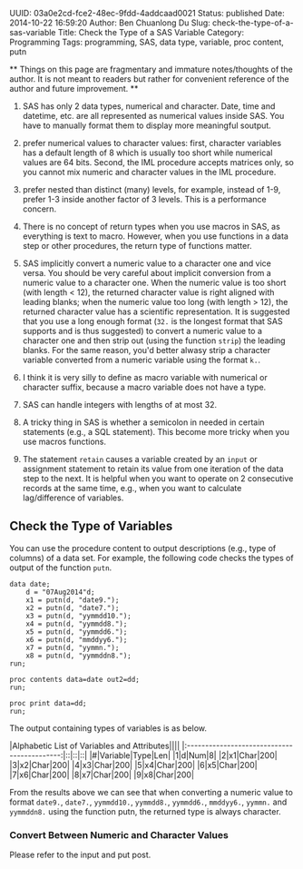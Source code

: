 UUID: 03a0e2cd-fce2-48ec-9fdd-4addcaad0021
Status: published
Date: 2014-10-22 16:59:20
Author: Ben Chuanlong Du
Slug: check-the-type-of-a-sas-variable
Title: Check the Type of a SAS Variable
Category: Programming
Tags: programming, SAS, data type, variable, proc content, putn

**
Things on this page are 
fragmentary and immature notes/thoughts of the author.
It is not meant to readers 
but rather for convenient reference of the author and future improvement.
**


1. SAS has only 2 data types, numerical and character. 
Date, time and datetime, etc. are all represented as numerical values inside SAS. 
You have to manually format them to display more meaningful soutput.

2. prefer numerical values to character values: 
first, character variables has a default length of 8 which is usually too short
while numerical values are 64 bits. 
Second, the IML procedure accepts matrices only, 
so you cannot mix numeric and character values in the IML procedure.

3. prefer nested than distinct (many) levels,
for example, instead of 1-9, 
prefer 1-3 inside another factor of 3 levels. 
This is a performance concern. 

1. There is no concept of return types when you use macros in SAS,
as everything is text to macro. 
However, when you use functions in a data step or other procedures,
the return type of functions matter.

1. SAS implicitly convert a numeric value to a character one
and vice versa.
You should be very careful about implicit conversion 
from a numeric value to a character one. 
When the numeric value is too short (with length < 12), 
the returned character value is right aligned with leading blanks;
when the numeric value too long (with length > 12), 
the returned character value has a scientific representation.
It is suggested that you use a long enough format 
(`32.` is the longest format that SAS supports and is thus suggested)
to convert a numeric value to a character one 
and then strip out (using the function `strip`) the leading blanks.
For the same reason, 
you'd better alwasy strip a character variable 
converted from a numeric variable using the format `k.`.
	
2. I think it is very silly to define as macro variable with numerical or character suffix, 
because a macro variable does not have a type.

4. SAS can handle integers with lengths of at most 32.

5. A tricky thing in SAS is 
whether a semicolon in needed in certain statements (e.g., a SQL statement).
This become more tricky when you use macros functions.

6. The statement `retain` causes a variable created by an `input` or assignment statement 
to retain its value from one iteration of the data step to the next.
It is helpful when you want to operate on 2 consecutive records at the same time,
e.g., 
when you want to calculate lag/difference of variables.



## Check the Type of Variables

You can use the procedure content to output descriptions (e.g., type of columns) of a data set.
For example,
the following code checks the types of output of the function `putn`.

    data date;
        d = "07Aug2014"d;
        x1 = putn(d, "date9.");
        x2 = putn(d, "date7.");
        x3 = putn(d, "yymmdd10.");
        x4 = putn(d, "yymmdd8.");
        x5 = putn(d, "yymmdd6.");
        x6 = putn(d, "mmddyy6.");
        x7 = putn(d, "yymmn.");
        x8 = putn(d, "yymmddn8.");
    run;

    proc contents data=date out2=dd;
    run;

    proc print data=dd;
    run;

The output containing types of variables is as below.

|Alphabetic List of Variables and Attributes||||
|:-------------------------------------------:|::|::|::|
|#|Variable|Type|Len|
|1|d|Num|8|
|2|x1|Char|200|
|3|x2|Char|200|
|4|x3|Char|200|
|5|x4|Char|200|
|6|x5|Char|200|
|7|x6|Char|200|
|8|x7|Char|200|
|9|x8|Char|200|

From the results above we can see that
when converting a numeric value to format `date9.`, `date7.`, `yymmdd10.`, `yymmdd8.`, `yymmdd6.`, `mmddyy6.`, `yymmn.` and `yymmddn8.`
using the function putn, 
the returned type is always character.

### Convert Between Numeric and Character Values

Please refer to the input and put post.
